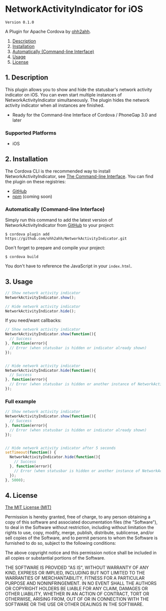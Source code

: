 # NetworkActivityIndicator for iOS

`Version 0.1.0`

A Plugin for Apache Cordova by [ohh2ahh](http://ohh2ahh.com).

1. [Description](https://github.com/ohh2ahh/NetworkActivityIndicator#1-description)
2. [Installation](https://github.com/ohh2ahh/NetworkActivityIndicator#2-installation)
2. [Automatically (Command-line Interface)](https://github.com/ohh2ahh/NetworkActivityIndicator#automatically-command-line-interface)
3. [Usage](https://github.com/ohh2ahh/NetworkActivityIndicator#3-usage)
4. [License](https://github.com/ohh2ahh/NetworkActivityIndicator#4-license)

## 1. Description

This plugin allows you to show and hide the statusbar's network activity indicator on iOS. You can even start multiple instances of NetworkActivityIndicator simultaneously. The plugin hides the network activity indicator when all instances are finished.

* Ready for the Command-line Interface of Cordova / PhoneGap 3.0 and later

### Supported Platforms

* iOS

## 2. Installation

The Cordova CLI is the recommended way to install NetworkActivityIndicator, see [The Command-line Interface](http://cordova.apache.org/docs/en/edge/guide_cli_index.md.html#The%20Command-Line%20Interface). You can find the plugin on these registries:
* [GitHub](https://github.com/ohh2ahh/NetworkActivityIndicator)
* [npm](https://www.npmjs.com) (coming soon)

### Automatically (Command-line Interface)

Simply run this command to add the latest version of NetworkActivityIndicator from [GitHub](https://github.com/ohh2ahh/NetworkActivityIndicator) to your project:
```
$ cordova plugin add https://github.com/ohh2ahh/NetworkActivityIndicator.git
```

Don't forget to prepare and compile your project:
```
$ cordova build
```

You don't have to reference the JavaScript in your `index.html`.

## 3. Usage

```javascript
// Show network activity indicator
NetworkActivityIndicator.show();

// Hide network activity indicator
NetworkActivityIndicator.hide();
```

If you need/want callbacks:

```javascript
// Show network activity indicator
NetworkActivityIndicator.show(function(){
  // Success
}, function(error){
  // Error (when statusbar is hidden or indicator already shown)
});


// Hide network activity indicator
NetworkActivityIndicator.hide(function(){
  // Success
}, function(error){
  // Error (when statusbar is hidden or another instance of NetworkActivityIndicator is running)
});
```

### Full example

```javascript
// Show network activity indicator
NetworkActivityIndicator.show(function(){
  // Success
}, function(error){
  // Error (when statusbar is hidden or indicator already shown)
});


// Hide network activity indicator after 5 seconds
setTimeout(function() {
  NetworkActivityIndicator.hide(function(){
    // Success
  }, function(error){
    // Error (when statusbar is hidden or another instance of NetworkActivityIndicator is running)
  });
}, 5000);
```

## 4. License

[The MIT License (MIT)](http://www.opensource.org/licenses/mit-license.html)

Permission is hereby granted, free of charge, to any person obtaining a copy
of this software and associated documentation files (the "Software"), to deal
in the Software without restriction, including without limitation the rights
to use, copy, modify, merge, publish, distribute, sublicense, and/or sell
copies of the Software, and to permit persons to whom the Software is
furnished to do so, subject to the following conditions:

The above copyright notice and this permission notice shall be included in
all copies or substantial portions of the Software.

THE SOFTWARE IS PROVIDED "AS IS", WITHOUT WARRANTY OF ANY KIND, EXPRESS OR
IMPLIED, INCLUDING BUT NOT LIMITED TO THE WARRANTIES OF MERCHANTABILITY,
FITNESS FOR A PARTICULAR PURPOSE AND NONINFRINGEMENT. IN NO EVENT SHALL THE
AUTHORS OR COPYRIGHT HOLDERS BE LIABLE FOR ANY CLAIM, DAMAGES OR OTHER
LIABILITY, WHETHER IN AN ACTION OF CONTRACT, TORT OR OTHERWISE, ARISING FROM,
OUT OF OR IN CONNECTION WITH THE SOFTWARE OR THE USE OR OTHER DEALINGS IN
THE SOFTWARE.
